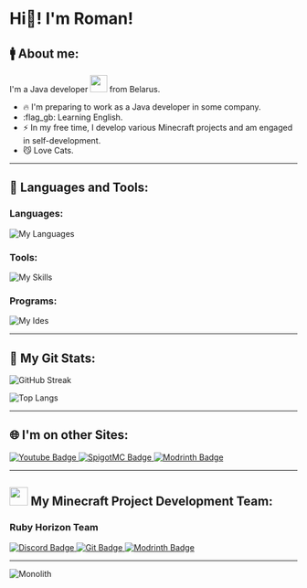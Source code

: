 # Hi👋! I'm Roman!
## 🚹 About me:
I'm a Java developer <img src="https://media.giphy.com/media/WUlplcMpOCEmTGBtBW/giphy.gif" width="30"> from Belarus.
- 🔥 I'm preparing to work as a Java developer in some company.
- :flag_gb: Learning English.
- ⚡ In my free time, I develop various Minecraft projects and am engaged in self-development.
- 😼 Love Cats.
___
## 🔰 Languages and Tools:
### Languages:
![My Languages](https://skillicons.dev/icons?i=java,kotlin,cs,html,css,javascript)
### Tools:
![My Skills](https://skillicons.dev/icons?i=git,maven,gradle,hibernate,spring,mysql,sqlite,mongodb)

### Programs:
![My Ides](https://skillicons.dev/icons?i=idea,webstorm,rider,vscode,postman,figma)
___
## 📔 My Git Stats:
![GitHub Streak](http://github-readme-streak-stats.herokuapp.com?user=Shershnyaga007&theme=dark&background=000000)

![Top Langs](https://github-readme-stats.vercel.app/api/top-langs/?username=Shershnyaga007&layout=compact&theme=vision-friendly-dark)
___
## 🌐 I'm on other Sites:
<div id="badges" align="">
  <a href="https://www.youtube.com/@shershnyaga">
  <img src="https://img.shields.io/badge/YouTube-red?style=for-the-badge&logo=youtube&logoColor=white" alt="Youtube Badge"/>
  </a>
  <a href="https://www.spigotmc.org/members/shershnyaga_.1502182/">
  <img src="https://img.shields.io/badge/SpigotMC-orange?style=for-the-badge" alt="SpigotMC Badge"/>
  </a>
  <a href="https://modrinth.com/user/Shershnyaga_">
  <img src="https://img.shields.io/badge/modrinth-gree?style=for-the-badge" alt="Modrinth Badge"/>
  </a>
</div>

___
## <img src="https://i.ibb.co/r7DttGF/3.png" width="32px"> My Minecraft Project Development Team:
### Ruby Horizon Team
<div id="badges" align="">
  <a href="https://discord.gg/9qSmjx9x">
  <img src="https://img.shields.io/badge/Discord-blue?style=for-the-badge" alt="Discord Badge"/>
  </a>
  <a href="https://github.com/RubyHorizon">
  <img src="https://img.shields.io/badge/Git-red?style=for-the-badge" alt="Git Badge"/>
  </a>
  <a href="https://modrinth.com/organization/rhteam">
  <img src="https://img.shields.io/badge/modrinth-gree?style=for-the-badge" alt="Modrinth Badge"/>
  </a>
</div>

___

<img src="https://media1.tenor.com/m/EUCqLX5AbwQAAAAd/monolith-stalker.gif" align="center" alt="Monolith">